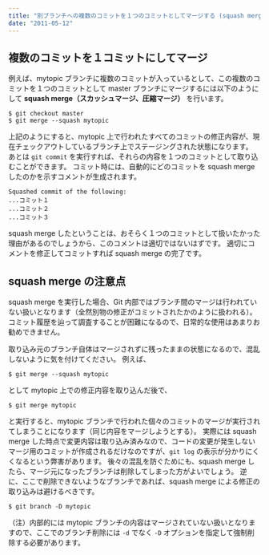 ```yaml
---
title: "別ブランチへの複数のコミットを１つのコミットとしてマージする (squash merge)"
date: "2011-05-12"
---
```



複数のコミットを１コミットにしてマージ
----

例えば、mytopic ブランチに複数のコミットが入っているとして、この複数のコミットを１つのコミットとして master ブランチにマージするには以下のようにして **squash merge（スカッシュマージ、圧縮マージ）** を行います。

~~~
$ git checkout master
$ git merge --squash mytopic
~~~

上記のようにすると、mytopic 上で行われたすべてのコミットの修正内容が、現在チェックアウトしているブランチ上でステージングされた状態になります。
あとは `git commit` を実行すれば、それらの内容を１つのコミットとして取り込むことができます。
コミット時には、自動的にどのコミットを squash merge したのかを示すコメントが生成されます。

~~~
Squashed commit of the following:
...コミット１
...コミット２
...コミット３
~~~

squash merge したということは、おそらく１つのコミットとして扱いたかった理由があるのでしょうから、このコメントは適切ではないはずです。
適切にコメントを修正してコミットすれば squash merge の完了です。


squash merge の注意点
----

squash merge を実行した場合、Git 内部ではブランチ間のマージは行われていない扱いとなります（全然別物の修正がコミットされたかのように扱われる）。
コミット履歴を辿って調査することが困難になるので、日常的な使用はあまりお勧めできません。

取り込み元のブランチ自体はマージされずに残ったままの状態になるので、混乱しないように気を付けてください。
例えば、

~~~
$ git merge --squash mytopic
~~~

として mytopic 上での修正内容を取り込んだ後で、

~~~
$ git merge mytopic
~~~

と実行すると、mytopic ブランチで行われた個々のコミットのマージが実行されてしまうことになります（同じ内容をマージしようとする）。
実際には squash merge した時点で変更内容は取り込み済みなので、コードの変更が発生しないマージ用のコミットが作成されるだけなのですが、`git log` の表示が分かりにくくなるという弊害があります。
後々の混乱を防ぐためにも、squash merge したら、マージ元になったブランチは削除してしまった方がよいでしょう。
逆に、ここで削除できないようなブランチであれば、squash merge による修正の取り込みは避けるべきです。

~~~
$ git branch -D mytopic
~~~

（注）内部的には mytopic ブランチの内容はマージされていない扱いとなりますので、ここでのブランチ削除には `-d` でなく `-D` オプションを指定して強制削除する必要があります。

